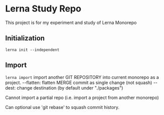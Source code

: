 # Lerna Study Repo

This project is for my experiment and study of Lerna Monorepo

## Initialization

`lerna init --independent`

## Import

`lerna import` import another GIT REPOSITORY into current monorepo as a project.
--flatten: flatten MERGE commit as single change (not squash)
--dest: change destination (by default under "./packages")

Cannot import a partial repo (i.e. import a project from another monorepo)

Can optional use 'git rebase' to squash commit history.



